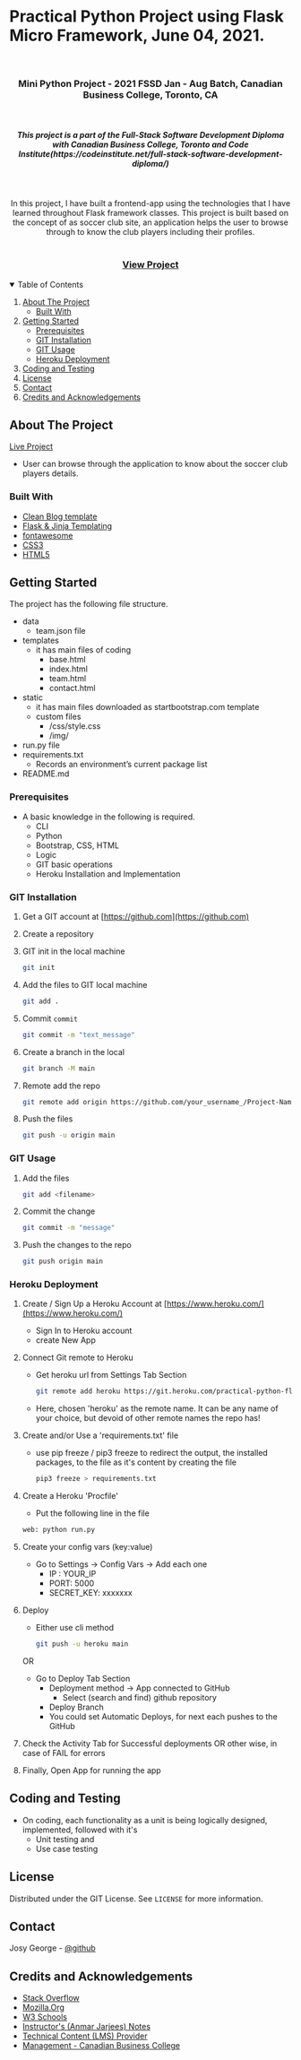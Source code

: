 # Practical Python Project using Flask Micro Framework, June 04, 2021.

<!-- ASSIGNMENT INTRO -->
<br />
<p>
  <h3 align="center">Mini Python Project - 2021 FSSD Jan - Aug Batch, Canadian Business College, Toronto, CA</h3>
  <br />
  <h5 align="center">This project is a part of the Full-Stack Software Development Diploma with Canadian Business College, Toronto and Code Institute(https://codeinstitute.net/full-stack-software-development-diploma/)</h5>
  <br />
  <p align="center">
    In this project, I have built a frontend-app using the technologies that I have learned throughout Flask framework classes. This project is built based on the concept of as soccer club site, an application helps the user to browse through to know the club players including their profiles.
    <br />
    <br />
    <h3 align="center">
        <a href="https://practical-python-flask-project.herokuapp.com/">View Project</a>
    </h3>
  </p>
</p>

<!-- TABLE OF CONTENTS -->
<details open="open">
  <summary>Table of Contents</summary>
  <ol>
    <li>
      <a href="#about-the-project">About The Project</a>
      <ul>
        <li><a href="#built-with">Built With</a></li>
      </ul>
    </li>
    <li>
      <a href="#getting-started">Getting Started</a>
      <ul>
        <li><a href="#prerequisites">Prerequisites</a></li>
        <li><a href="#git-installation">GIT Installation</a></li>
        <li><a href="#git-usage">GIT Usage</a></li>
        <li><a href="#heroku-deployment">Heroku Deployment</a></li>
      </ul>
    </li>
    <li><a href="#coding-and-testing">Coding and Testing</a></li>
    <li><a href="#license">License</a></li>
    <li><a href="#contact">Contact</a></li>
    <li><a href="#credits-and-acknowledgements">Credits and Acknowledgements</a></li>
  </ol>
</details>

<!-- ABOUT THE Project -->

## About The Project

[Live Project](https://practical-python-flask-project.herokuapp.com/)

- User can browse through the application to know about the soccer club players details.

### Built With

- [Clean Blog template](https://startbootstrap.com/theme/clean-blog)
- [Flask & Jinja Templating](https://flask.palletsprojects.com/en/2.0.x/templating/)
- [fontawesome](https://fontawesome.com/)
- [CSS3](https://developer.mozilla.org/en-US/docs/Web/CSS)
- [HTML5](https://developer.mozilla.org/en-US/docs/Web/Guide/HTML/HTML5)

<!-- GETTING STARTED -->

## Getting Started

The project has the following file structure.

- data
  - team.json file
- templates
  - it has main files of coding
    - base.html
    - index.html
    - team.html
    - contact.html
- static
  - it has main files downloaded as startbootstrap.com template
  - custom files
    - /css/style.css
    - /img/
- run.py file
- requirements.txt
  - Records an environment’s current package list
- README.md

### Prerequisites

- A basic knowledge in the following is required.
  - CLI
  - Python
  - Bootstrap, CSS, HTML
  - Logic
  - GIT basic operations
  - Heroku Installation and Implementation

### GIT Installation

1. Get a GIT account at [https://github.com](https://github.com)
2. Create a repository

3. GIT init in the local machine
   ```sh
   git init
   ```
4. Add the files to GIT local machine
   ```sh
   git add .
   ```
5. Commit `commit`
   ```sh
   git commit -m "text_message"
   ```
6. Create a branch in the local
   ```sh
   git branch -M main
   ```
7. Remote add the repo
   ```sh
   git remote add origin https://github.com/your_username_/Project-Name.git
   ```
8. Push the files
   ```sh
   git push -u origin main
   ```

<!-- USAGE EXAMPLES -->

### GIT Usage

1. Add the files
   ```sh
   git add <filename>
   ```
2. Commit the change
   ```sh
   git commit -m "message"
   ```
3. Push the changes to the repo
   ```sh
   git push origin main
   ```

### Heroku Deployment

1. Create / Sign Up a Heroku Account at [https://www.heroku.com/](https://www.heroku.com/)
    - Sign In to Heroku account
    - create New App
2. Connect Git remote to Heroku
    - Get heroku url from Settings Tab Section
      ```sh
      git remote add heroku https://git.heroku.com/practical-python-flask-project.git
      ```
     - Here, chosen 'heroku' as the remote name. It can be any name of your choice, but devoid of other remote names the repo has!
3. Create and/or Use a 'requirements.txt' file
    - use pip freeze / pip3 freeze to redirect the output, the installed packages, to the file as it's content by creating the file
      ```sh
      pip3 freeze > requirements.txt
      ```
4. Create a Heroku 'Procfile'
    - Put the following line in the file
    ```sh
    web: python run.py
    ```
5. Create your config vars (key:value)
    - Go to Settings -> Config Vars -> Add each one
        - IP : YOUR_IP
        - PORT: 5000
        - SECRET_KEY: xxxxxxx
6. Deploy
    - Either use cli method 
        ```sh
        git push -u heroku main
        ```
    OR

    - Go to Deploy Tab Section
        - Deployment method -> App connected to GitHub
            - Select (search and find) github repository
        - Deploy Branch
        - You could set Automatic Deploys, for next each pushes to the GitHub
7. Check the Activity Tab for Successful deployments OR other wise, in case of FAIL for errors
8. Finally, Open App for running the app

## Coding and Testing

- On coding, each functionality as a unit is being logically designed, implemented, followed with it's
    - Unit testing and
    - Use case testing

<!-- LICENSE -->

## License

Distributed under the GIT License. See `LICENSE` for more information.

<!-- CONTACT -->

## Contact

Josy George - [@github](https://github.com/josygeorge/)

<!-- ACKNOWLEDGEMENTS -->

## Credits and Acknowledgements

- [Stack Overflow](https://stackoverflow.com)
- [Mozilla.Org](https://developer.mozilla.org/en-US/docs/Web/Guide/)
- [W3 Schools](https://www.w3schools.com)
- [Instructor's (Anmar Jarjees) Notes](https://github.com/anmarjarjees?tab=repositories)
- [Technical Content (LMS) Provider](https://codeinstitute.net/full-stack-software-development-diploma/)
- [Management - Canadian Business College](https://canadianbusinesscollege.com/)
